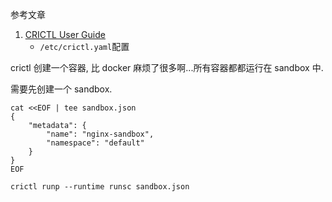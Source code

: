 参考文章

1. [CRICTL User Guide](https://github.com/containerd/containerd/blob/main/docs/cri/crictl.md)
    - `/etc/crictl.yaml`配置

crictl 创建一个容器, 比 docker 麻烦了很多啊...所有容器都都运行在 sandbox 中.

需要先创建一个 sandbox.

```
cat <<EOF | tee sandbox.json
{
    "metadata": {
        "name": "nginx-sandbox",
        "namespace": "default"
    }
}
EOF
```

```
crictl runp --runtime runsc sandbox.json
```
